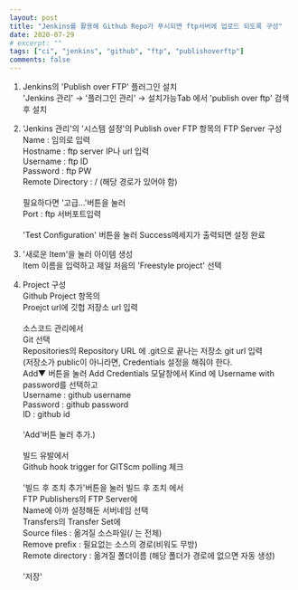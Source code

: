 ```yaml
---
layout: post
title: "Jenkins를 활용해 Github Repo가 푸시되면 ftp서버에 업로드 되도록 구성"
date: 2020-07-29
# excerpt: ""
tags: ["ci", "jenkins", "github", "ftp", "publishoverftp"]
comments: false
---
```


1. Jenkins의 'Publish over FTP' 플러그인 설치<br/>
   'Jenkins 관리' → '플러그인 관리' → 설치가능Tab 에서 'publish over ftp' 검색 후 설치

2. 'Jenkins 관리'의 '시스템 설정'의 Publish over FTP 항목의 FTP Server 구성<br/>
   Name : 임의로 입력<br/>
   Hostname : ftp server IP나 url 입력<br/>
   Username : ftp ID<br/>
   Password : ftp PW<br/>
   Remote Directory : / (해당 경로가 있어야 함)<br/><br/>
   필요하다면 '고급...'버튼을 눌러<br/>
   Port : ftp 서버포트입력<br/><br/>
   'Test Configuration' 버튼을 눌러 Success메세지가 출력되면 설정 완료<br/>

3. '새로운 Item'을 눌러 아이템 생성<br/>
   Item 이름을 입력하고 제일 처음의 'Freestyle project' 선택

4. Project 구성<br/>
   Github Project 항목의<br/>
   Proejct url에 깃헙 저장소 url 입력<br/><br/>
   소스코드 관리에서<br/>
   Git 선택<br/>
   Repositories의 Repository URL 에 .git으로 끝나는 저장소 git url 입력<br/>
   (저장소가 public이 아니라면, Credentials 설정을 해줘야 한다.<br/>
   Add▼ 버튼을 눌러 Add Credentials 모달창에서 Kind 에 Username with password를 선택하고<br/>
   Username : github username<br/>
   Password : github password<br/>
   ID : github id<br/><br/>
   'Add'버튼 눌러 추가.)<br/><br/>
   빌드 유발에서<br/>
   Github hook trigger for GITScm polling 체크<br/><br/>
   '빌드 후 조치 추가'버튼을 눌러 빌드 후 조치 에서<br/>
   FTP Publishers의 FTP Server에<br/>
   Name에 아까 설정해둔 서버네임 선택<br/>
   Transfers의 Transfer Set에<br/>
   Source files : 옮겨질 소스파일(/ 는 전체)<br/>
   Remove prefix : 필요없는 소스의 경로(비워도 무방)<br/>
   Remote directory : 옮겨질 폴더이름 (해당 폴더가 경로에 없으면 자동 생성)<br/><br/>
   '저장'
